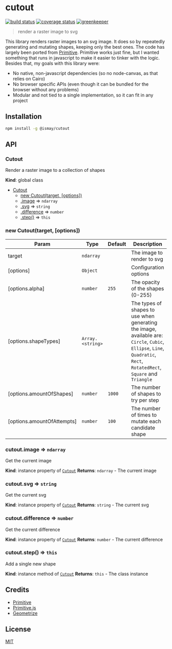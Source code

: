 # cutout

[![build status][build-badge]][build-url]
[![coverage status][coverage-badge]][coverage-url]
[![greenkeeper][greenkeeper-badge]][greenkeeper-url]

> render a raster image to svg

This library renders raster images to an svg image. It does so by repeatedly generating and mutating shapes, keeping only the best ones. The code has largely been ported from [Primitive](https://github.com/fogleman/primitive). Primitive works just fine, but I wanted something that runs in javascript to make it easier to tinker with the logic. Besides that, my goals with this library were:

- No native, non-javascript dependencies (so no node-canvas, as that relies on Cairo)
- No browser specific APIs (even though it can be bundled for the browser without any problems)
- Modular and not tied to a single implementation, so it can fit in any project

## Installation

```bash
npm install -g @ismay/cutout
```

## API

### Cutout
Render a raster image to a collection of shapes

**Kind**: global class

* [Cutout](#Cutout)
    * [new Cutout(target, [options])](#new_Cutout_new)
    * [.image](#Cutout+image) ⇒ <code>ndarray</code>
    * [.svg](#Cutout+svg) ⇒ <code>string</code>
    * [.difference](#Cutout+difference) ⇒ <code>number</code>
    * [.step()](#Cutout+step) ⇒ <code>this</code>

<a name="new_Cutout_new"></a>

### new Cutout(target, [options])

| Param | Type | Default | Description |
| --- | --- | --- | --- |
| target | <code>ndarray</code> |  | The image to render to svg |
| [options] | <code>Object</code> |  | Configuration options |
| [options.alpha] | <code>number</code> | <code>255</code> | The opacity of the shapes (0-255) |
| [options.shapeTypes] | <code>Array.&lt;string&gt;</code> |  | The types of shapes to use when generating the image, available are: `Circle`, `Cubic`, `Ellipse`, `Line`, `Quadratic`, `Rect`, `RotatedRect`, `Square` and `Triangle` |
| [options.amountOfShapes] | <code>number</code> | <code>1000</code> | The number of shapes to try per step |
| [options.amountOfAttempts] | <code>number</code> | <code>100</code> | The number of times to mutate each candidate shape |

<a name="Cutout+image"></a>

### cutout.image ⇒ <code>ndarray</code>
Get the current image

**Kind**: instance property of [<code>Cutout</code>](#Cutout)
**Returns**: <code>ndarray</code> - The current image
<a name="Cutout+svg"></a>

### cutout.svg ⇒ <code>string</code>
Get the current svg

**Kind**: instance property of [<code>Cutout</code>](#Cutout)
**Returns**: <code>string</code> - The current svg
<a name="Cutout+difference"></a>

### cutout.difference ⇒ <code>number</code>
Get the current difference

**Kind**: instance property of [<code>Cutout</code>](#Cutout)
**Returns**: <code>number</code> - The current difference
<a name="Cutout+step"></a>

### cutout.step() ⇒ <code>this</code>
Add a single new shape

**Kind**: instance method of [<code>Cutout</code>](#Cutout)
**Returns**: <code>this</code> - The class instance

## Credits

- [Primitive](https://github.com/fogleman/primitive)
- [Primitive.js](https://github.com/ondras/primitive.js)
- [Geometrize](https://github.com/Tw1ddle/geometrize-haxe)

## License

[MIT](http://ismay.mit-license.org/)

[build-badge]: https://travis-ci.org/ismay/cutout.svg?branch=master
[build-url]: https://travis-ci.org/ismay/cutout
[greenkeeper-badge]: https://badges.greenkeeper.io/ismay/cutout.svg
[greenkeeper-url]: https://greenkeeper.io/
[coverage-badge]: https://coveralls.io/repos/github/ismay/cutout/badge.svg?branch=master
[coverage-url]: https://coveralls.io/github/ismay/cutout?branch=master
